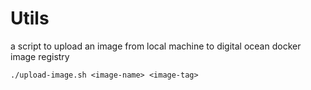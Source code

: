 # Utils

a script to upload an image from local machine to digital ocean docker  image registry

```
./upload-image.sh <image-name> <image-tag>
```
